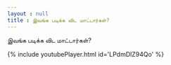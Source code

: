 ```yaml
---
layout : null
title : இவங்க படிக்க விட மாட்டார்கள்?
---
```


இவங்க படிக்க விட மாட்டார்கள்?



{% include youtubePlayer.html id='LPdmDlZ94Qo' %}
